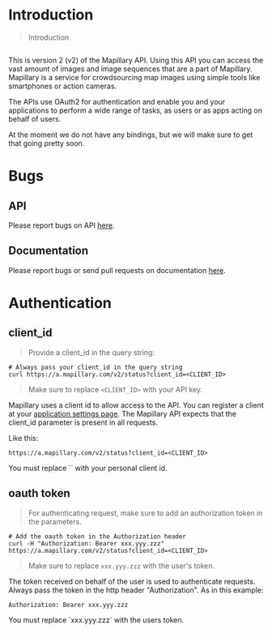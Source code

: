 # Introduction

> Introduction

```curl
```
>

This is version 2 (v2) of the Mapillary API. Using this API you can access the vast amount of images and image sequences that are a part of Mapillary. Mapillary is a service for crowdsourcing map images using simple tools like smartphones or action cameras.

The APIs use OAuth2 for authentication and enable you and your applications to perform a wide range of tasks, as users or as apps acting on behalf of users.

At the moment we do not have any bindings, but we will make sure to get that going pretty soon.

# Bugs

## API

Please report bugs on API [here](https://github.com/mapillary/mapillary_issues).

## Documentation

Please report bugs or send pull requests on documentation [here](https://github.com/mapillary/mapillary_apidoc).

# Authentication

## client_id

> Provide a client_id in the query string:

```curl
# Always pass your client_id in the query string
curl https://a.mapillary.com/v2/status?client_id=<CLIENT_ID>
```

> Make sure to replace `<CLIENT_ID>` with your API key.

Mapillary uses a client id to allow access to the API. You can register a client at your [application settings page](http://www.mapillary.com/map/settings/integrations). The Mapillary API expects that the client_id parameter is present in all requests.

Like this:

`https://a.mapillary.com/v2/status?client_id=<CLIENT_ID>`

<aside class="notice">
You must replace `<CLIENT_ID>` with your personal client id.
</aside>

## oauth token

> For authenticating request, make sure to add an authorization token in the parameters.

```curl
# Add the oauth token in the Authorization header
curl -H "Authorization: Bearer xxx.yyy.zzz" https://a.mapillary.com/v2/status?client_id=<CLIENT_ID>
```

> Make sure to replace `xxx.yyy.zzz` with the user's token.

The token received on behalf of the user is used to authenticate requests. Always pass the token in the http header "Authorization". As in this example:

`Authorization: Bearer xxx.yyy.zzz`

<aside class="notice">
You must replace `xxx.yyy.zzz` with the users token.
</aside>
